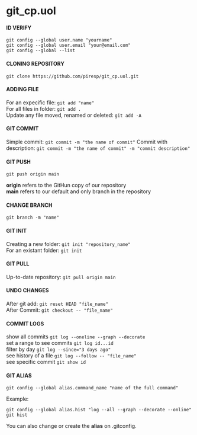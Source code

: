 # git_cp.uol

#### ID VERIFY

``` git config --global user.name "yourname" ```  
``` git config --global user.email "your@email.com" ```  
``` git config --global --list ```  

#### CLONING REPOSITORY

``` git clone https://github.com/piresp/git_cp.uol.git ```

#### ADDING FILE

For an expecific file: ``` git add "name" ```  
For all files in folder: ``` git add . ```  
Update any file moved, renamed or deleted:  ``` git add -A ```  

#### GIT COMMIT

Simple commit: ``` git commit -m "the name of commit" ```
Commit with description: ``` git commit -m "the name of commit" -m "commit description" ```


#### GIT PUSH

``` git push origin main ```
  
**origin** refers to the GitHun copy of our repository  
**main** refers to our default and only branch in the repository  


#### CHANGE BRANCH

``` git branch -m "name" ```


#### GIT INIT

Creating a new folder: ``` git init "repository_name" ```  
For an existant folder: ``` git init ```  


#### GIT PULL

Up-to-date repository: ``` git pull origin main ```  


#### UNDO CHANGES

After git add: ``` git reset HEAD "file_name" ```  
After Commit: ``` git checkout -- "file_name" ```  


#### COMMIT LOGS

show all commits ``` git log --oneline --graph --decorate ```  
set a range to see commits ``` git log id...id ```  
filter by day ``` git log --since="3 days ago" ```  
see history of a file ``` git log --follow -- "file_name" ```  
see specific commit ``` git show id ```  

#### GIT ALIAS

``` git config --global alias.command_name "name of the full command" ```

Example:  

``` git config --global alias.hist "log --all --graph --decorate --online" ```  
``` git hist ```  

You can also change or create the **alias** on .gitconfig.  
